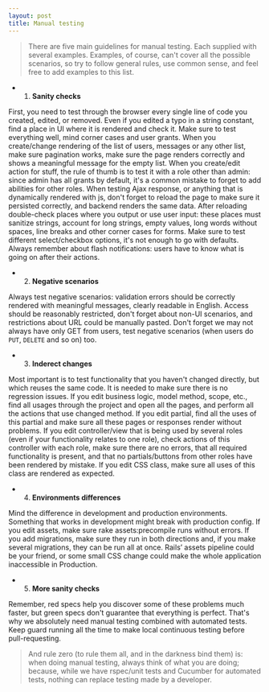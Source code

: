 ```yaml
---
layout: post
title: Manual testing
---
```


> There are five main guidelines for manual testing. Each supplied with several examples. Examples, of course, can't cover all the possible scenarios, so try to follow general rules, use common sense, and feel free to add examples to this list.

* 1. **Sanity checks**

First, you need to test through the browser every single line of code you created, edited, or removed. Even if you edited a typo in a string constant, find a place in UI where it is rendered and check it. Make sure to test everything well, mind corner cases and user grants. When you create/change rendering of the list of users, messages or any other list, make sure pagination works, make sure the page renders correctly and shows a meaningful message for the empty list. When you create/edit action for stuff, the rule of thumb is to test it with a role other than admin: since admin has all grants by default, it's a common mistake to forget to add abilities for other roles. When testing Ajax response, or anything that is dynamically rendered with js, don't forget to reload the page to make sure it persisted correctly, and backend renders the same data. After reloading double-check places where you output or use user input: these places must sanitize strings, account for long strings, empty values, long words without spaces, line breaks and other corner cases for forms. Make sure to test different select/checkbox options, it's not enough to go with defaults. Always remember about flash notifications: users have to know what is going on after their actions.

* 2. **Negative scenarios**

Always test negative scenarios: validation errors should be correctly rendered with meaningful messages, clearly readable in English. Access should be reasonably restricted, don't forget about non-UI scenarios, and restrictions about URL could be manually pasted. Don't forget we may not always have only GET from users, test negative scenarios (when users do `PUT`, `DELETE` and so on) too.

* 3. **Inderect changes**

Most important is to test functionality that you haven't changed directly, but which reuses the same code. It is needed to make sure there is no regression issues. If you edit business logic, model method, scope, etc., find all usages through the project and open all the pages, and perform all the actions that use changed method. If you edit partial, find all the uses of this partial and make sure all these pages or responses render without problems. If you edit controller/view that is being used by several roles (even if your functionality relates to one role), check actions of this controller with each role, make sure there are no errors, that all required functionality is present, and that no partials/buttons from other roles have been rendered by mistake. If you edit CSS class, make sure all uses of this class are rendered as expected.

* 4. **Environments differences**

Mind the difference in development and production environments. Something that works in development might break with production config. If you edit assets, make sure rake assets:precompile runs without errors. If you add migrations, make sure they run in both directions and, if you make several migrations, they can be run all at once. Rails’ assets pipeline could be your friend, or some small CSS change could make the whole application inaccessible in Production.

* 5. **More sanity checks**

Remember, red specs help you discover some of these problems much faster, but green specs don't guarantee that everything is perfect. That's why we absolutely need manual testing combined with automated tests. Keep guard running all the time to make local continuous testing before pull-requesting.

> And rule zero (to rule them all, and in the darkness bind them) is: when doing manual testing, always think of what you are doing; because, while we have rspec/unit tests and Cucumber for automated tests, nothing can replace testing made by a developer.
